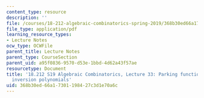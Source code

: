```yaml
---
content_type: resource
description: ''
file: /courses/18-212-algebraic-combinatorics-spring-2019/368b30ed66a17301198427c3d1e70a6c_MIT18_212S19_lec33.pdf
file_type: application/pdf
learning_resource_types:
- Lecture Notes
ocw_type: OCWFile
parent_title: Lecture Notes
parent_type: CourseSection
parent_uid: a95f0836-9570-d53e-1bbd-4d62a43f57ae
resourcetype: Document
title: '18.212 S19 Algebraic Combinatorics, Lecture 33: Parking functions and tree
  inversion polynomials'
uid: 368b30ed-66a1-7301-1984-27c3d1e70a6c
---
```

